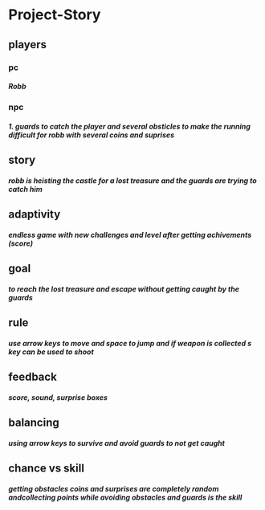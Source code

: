 # Project-Story
## players
### pc
##### Robb 
### npc 
##### 1. guards to catch the player and several obsticles to make the running difficult for robb with several coins and suprises 
## story 
##### robb is heisting the castle for a lost treasure and the guards are trying to catch him 
## adaptivity
##### endless game with new challenges and level after getting achivements (score)
## goal 
##### to reach the lost treasure and escape without getting caught by the guards
## rule
##### use arrow keys to move and space to jump and if weapon is collected s key can be used to shoot
## feedback
##### score, sound, surprise boxes 
## balancing 
##### using arrow keys to survive and avoid guards to not get caught 
## chance vs skill
##### getting obstacles coins and surprises are completely random andcollecting points while avoiding obstacles and guards is the skill
